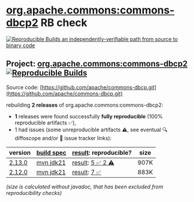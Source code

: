 [org.apache.commons:commons-dbcp2](https://central.sonatype.com/artifact/org.apache.commons/commons-dbcp2/versions) RB check
=======

[![Reproducible Builds](https://reproducible-builds.org/images/logos/rb.svg) an independently-verifiable path from source to binary code](https://reproducible-builds.org/)

## Project: [org.apache.commons:commons-dbcp2](https://central.sonatype.com/artifact/org.apache.commons/commons-dbcp2/versions) [![Reproducible Builds](https://img.shields.io/endpoint?url=https://raw.githubusercontent.com/jvm-repo-rebuild/reproducible-central/master/content/org/apache/commons/commons-dbcp2/badge.json)](https://github.com/jvm-repo-rebuild/reproducible-central/blob/master/content/org/apache/commons/commons-dbcp2/README.md)

Source code: [https://github.com/apache/commons-dbcp.git](https://github.com/apache/commons-dbcp.git)

rebuilding **2 releases** of org.apache.commons:commons-dbcp2:
- **1** releases were found successfully **fully reproducible** (100% reproducible artifacts :white_check_mark:),
- 1 had issues (some unreproducible artifacts :warning:, see eventual :mag: diffoscope and/or :memo: issue tracker links):

| version | [build spec](/BUILDSPEC.md) | [result](https://reproducible-builds.org/docs/jvm/): reproducible? | size |
| -- | --------- | ------ | -- |
| [2.13.0](https://central.sonatype.com/artifact/org.apache.commons/commons-dbcp2/2.13.0/pom) | [mvn jdk21](commons-dbcp2-2.13.0.buildspec) | [result](commons-dbcp2-2.13.0.buildinfo): [5 :white_check_mark:  2 :warning:](commons-dbcp2-2.13.0.buildcompare) | 907K |
| [2.12.0](https://central.sonatype.com/artifact/org.apache.commons/commons-dbcp2/2.12.0/pom) | [mvn jdk21](commons-dbcp2-2.12.0.buildspec) | [result](commons-dbcp2-2.12.0.buildinfo): [7 :white_check_mark: ](commons-dbcp2-2.12.0.buildcompare) | 883K |

<i>(size is calculated without javadoc, that has been excluded from reproducibility checks)</i>
